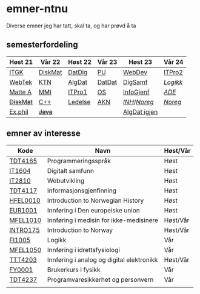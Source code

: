 # emner-ntnu

Diverse emner jeg har tatt, skal ta, og har prøvd å ta

## semesterfordeling

| Høst 21                         | Vår 22                    | Høst 22                    | Vår 23                   | Høst 23                         | Vår 24                    |
| ------------------------------- | ------------------------- | -------------------------- | ------------------------ | ------------------------------- | ------------------------- |
| [ITGK](TDT4109-ITGK/)           | [DiskMat](MA0301-DiskMat) | [DatDig](TDT4160-DatDig)   | [PU](TDT4145-PU)         | [WebDev](IT2810-WebDev)         | [ITPro2](IT2901)          |
| [WebTek](IT2805-Webtek/)        | [KTN](TTM4100-KTN)        | [AlgDat](TDT4120-AlgDat)   | [DatDat](TDT4145-DatDat) | [DigSamf](IT1604-DigSamf)       | [*Logikk*](FI1005-Logikk) |
| [Matte A](MA0001-MatteA/)       | [MMI](TDT4180-MMI)        | [ITPro1](IT1901-ITPro1)    | [OS](TDT4186-OS)         | [InfoGjenf](TDT4117-InfoGjenf)  | [*ADE*](TTT4203-ADE)      |
| [~~DiskMat~~](TMA4140-DiskMat/) | [C++](TDT4102-C++)        | [Ledelse](ØKO1001-Ledelse) | [AKN](TTM4135-AKN)       | [*INH*](HFEL0010-INH)/[*Noreg*](INTRO175-Noreg)| [*Noreg*](INTRO175-Noreg) |
| [Ex.phil](EXPH0300-ExPhil/)     | [~~Java~~](TDT4100-Java)  |                            |                          | [AlgDat igjen](TDT4120-AlgDat)| |                           |

## emner av interesse

| Kode                                                  | Navn                                      | Høst/Vår |
| ----------------------------------------------------- | ----------------------------------------- | -------- |
| [TDT4165](https://www.ntnu.no/studier/emner/TDT4165/) | Programmeringsspråk                       | Høst     |
| [IT1604](https://www.ntnu.no/studier/emner/IT1604/)   | Digitalt samfunn                          | Høst     |
| [IT2810](https://www.ntnu.no/studier/emner/IT2810)    | Webutvikling                              | Høst     |
| [TDT4117](https://www.ntnu.no/studier/emner/TDT4117/) | Informasjonsgjenfinning                   | Høst     |
| [HFEL0010](http://www.ntnu.no/studier/emner/HFEL0010/)| Introduction to Norwegian History         | Høst     |
| [EUR1001](https://www.ntnu.no/studier/emner/EUR1001/) | Innføring i Den europeiske union          | Høst     |
| [MFEL1010](http://www.ntnu.no/studier/emner/MFEL1010/)| Innføring i medisin for ikke-medisinere   | Høst/Vår |
| [INTRO175](http://www.ntnu.no/studier/emner/INTRO175/)| Introduction to Norway                    | Høst/Vår |
| [FI1005](https://www.ntnu.no/studier/emner/FI1005/)   | Logikk                                    | Vår      |
| [MFEL1050](http://www.ntnu.no/studier/emner/MFEL1050/)| Innføring i idrettsfysiologi              | Vår      |
| [TTT4203](https://www.ntnu.no/studier/emner/TTT4203/) | Innføring i analog og digital elektronikk | Høst/Vår |
| [FY0001](https://www.ntnu.no/studier/emner/FY0001/)   | Brukerkurs i fysikk                       | Vår      |
| [TDT4237](https://www.ntnu.no/studier/emner/TDT4237/) | Programvaresikkerhet og personvern        | Vår      |
|                                                       |                                           |          |
